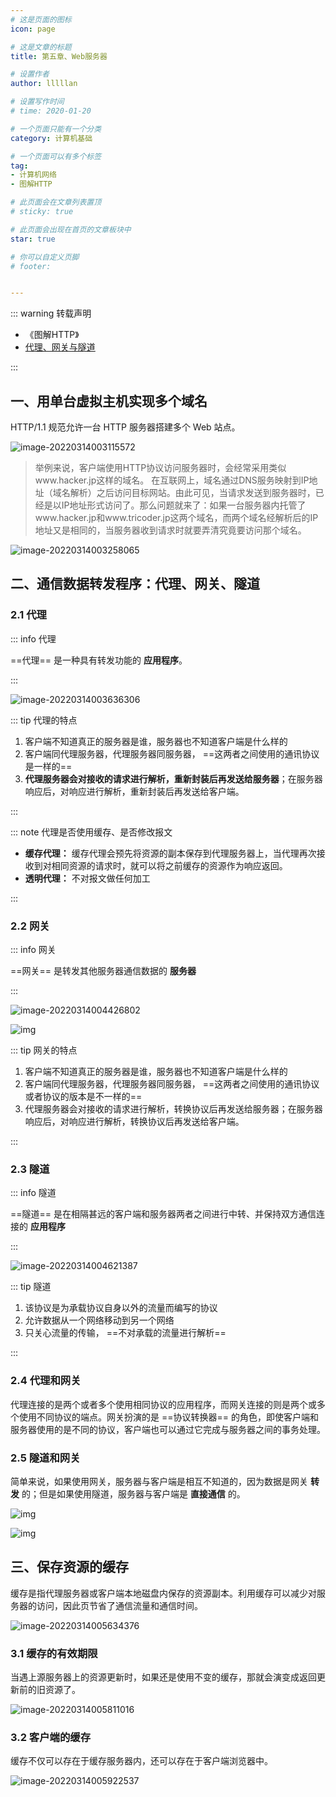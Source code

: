 ```yaml
---
# 这是页面的图标
icon: page

# 这是文章的标题
title: 第五章、Web服务器

# 设置作者
author: lllllan

# 设置写作时间
# time: 2020-01-20

# 一个页面只能有一个分类
category: 计算机基础

# 一个页面可以有多个标签
tag:
- 计算机网络
- 图解HTTP

# 此页面会在文章列表置顶
# sticky: true

# 此页面会出现在首页的文章板块中
star: true

# 你可以自定义页脚
# footer: 


---
```




::: warning 转载声明

- 《图解HTTP》 
- [代理、网关与隧道](https://blog.csdn.net/sjailjq/article/details/82287345)

:::



## 一、用单台虚拟主机实现多个域名

HTTP/1.1 规范允许一台 HTTP 服务器搭建多个 Web 站点。

![image-20220314003115572](README.assets/image-20220314003115572.png)



>  举例来说，客户端使用HTTP协议访问服务器时，会经常采用类似www.hacker.jp这样的域名。   在互联网上，域名通过DNS服务映射到IP地址（域名解析）之后访问目标网站。由此可见，当请求发送到服务器时，已经是以IP地址形式访问了。那么问题就来了：如果一台服务器内托管了www.hacker.jp和www.tricoder.jp这两个域名，而两个域名经解析后的IP地址又是相同的，当服务器收到请求时就要弄清究竟要访问那个域名。

![image-20220314003258065](README.assets/image-20220314003258065.png)



## 二、通信数据转发程序：代理、网关、隧道



### 2.1 代理



::: info 代理

==代理== 是一种具有转发功能的 **应用程序**。

:::

![image-20220314003636306](README.assets/image-20220314003636306.png)



::: tip 代理的特点

1. 客户端不知道真正的服务器是谁，服务器也不知道客户端是什么样的
2. 客户端同代理服务器，代理服务器同服务器， ==这两者之间使用的通讯协议是一样的==
3. **代理服务器会对接收的请求进行解析，重新封装后再发送给服务器**；在服务器响应后，对响应进行解析，重新封装后再发送给客户端。

:::



::: note 代理是否使用缓存、是否修改报文

- **缓存代理：** 缓存代理会预先将资源的副本保存到代理服务器上，当代理再次接收到对相同资源的请求时，就可以将之前缓存的资源作为响应返回。
- **透明代理：** 不对报文做任何加工

:::



### 2.2 网关

::: info 网关

==网关== 是转发其他服务器通信数据的 **服务器**

:::

![image-20220314004426802](README.assets/image-20220314004426802.png)

![img](README.assets/70-16471902360702.png)



::: tip 网关的特点

1. 客户端不知道真正的服务器是谁，服务器也不知道客户端是什么样的
2. 客户端同代理服务器，代理服务器同服务器， ==这两者之间使用的通讯协议或者协议的版本是不一样的==
3. 代理服务器会对接收的请求进行解析，转换协议后再发送给服务器；在服务器响应后，对响应进行解析，转换协议后再发送给客户端。

:::



### 2.3 隧道

::: info 隧道

==隧道== 是在相隔甚远的客户端和服务器两者之间进行中转、并保持双方通信连接的 **应用程序**

:::

![image-20220314004621387](README.assets/image-20220314004621387.png)



::: tip 隧道

1. 该协议是为承载协议自身以外的流量而编写的协议
2. 允许数据从一个网络移动到另一个网络
3. 只关心流量的传输， ==不对承载的流量进行解析==

:::



### 2.4 代理和网关

代理连接的是两个或者多个使用相同协议的应用程序，而网关连接的则是两个或多个使用不同协议的端点。网关扮演的是 ==协议转换器== 的角色，即使客户端和服务器使用的是不同的协议，客户端也可以通过它完成与服务器之间的事务处理。



### 2.5 隧道和网关

简单来说，如果使用网关，服务器与客户端是相互不知道的，因为数据是网关 **转发** 的；但是如果使用隧道，服务器与客户端是 **直接通信** 的。

![img](README.assets/70-16471904544676.png)

![img](README.assets/70-16471904586258.png)



## 三、保存资源的缓存

缓存是指代理服务器或客户端本地磁盘内保存的资源副本。利用缓存可以减少对服务器的访问，因此页节省了通信流量和通信时间。

![image-20220314005634376](README.assets/image-20220314005634376.png)



### 3.1 缓存的有效期限

当遇上源服务器上的资源更新时，如果还是使用不变的缓存，那就会演变成返回更新前的旧资源了。

![image-20220314005811016](README.assets/image-20220314005811016.png)



### 3.2 客户端的缓存

缓存不仅可以存在于缓存服务器内，还可以存在于客户端浏览器中。

![image-20220314005922537](README.assets/image-20220314005922537.png)
